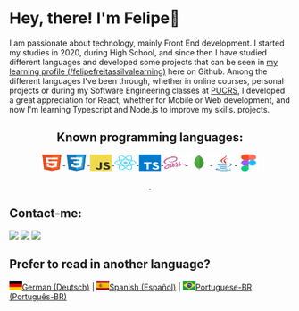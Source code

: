 <div>
    <h1>Hey, there! I'm Felipe👋</h1>
    <p>I am passionate about technology, mainly Front End development. I started my studies in 2020, during High School, and since then I have studied different languages ​​and developed some projects that can be seen in <a href="https://github.com/felipefreitassilvalearning" target="_blank">my learning profile (/felipefreitassilvalearning)</a> here on Github. Among the different languages ​​I've been through, whether in online courses, personal projects or during my Software Engineering classes at <a href="https://www.pucrs.br/politecnica/curso/engenharia-de-software/" target="_blank">PUCRS</a>, I developed a great appreciation for React, whether for Mobile or Web development, and now I'm learning Typescript and Node.js to improve my skills. projects.</div>

<div align="center">
    <h2>Known programming languages: </h2>
    <div style="display: inline_block">
        <a href="https://pt.wikipedia.org/wiki/HTML">
            <img align="center" alt="Logo-HTML" height="30" width="40" src="https://raw.githubusercontent.com/devicons/devicon/master/icons/html5/html5-original.svg">
        </a>
        <a href="https://pt.wikipedia.org/wiki/Cascading_Style_Sheets">
            <img align="center" alt="Logo-CSS" height="30" width="40" src="https://raw.githubusercontent.com/devicons/devicon/master/icons/css3/css3-original.svg">
        </a>
        <a href="https://www.javascript.com/">
            <img align="center" alt="Logo-Js" height="30" width="40" src="https://raw.githubusercontent.com/devicons/devicon/master/icons/javascript/javascript-original.svg">
        </a>
        <a href="https://reactjs.org/">
            <img align="center" alt="Logo-React" height="30" width="40" src="https://raw.githubusercontent.com/devicons/devicon/master/icons/react/react-original.svg">
        </a>
        <a href="https://www.typescriptlang.org/">
            <img align="center" alt="Logo-Ts" height="30" width="40" src="https://raw.githubusercontent.com/devicons/devicon/master/icons/typescript/typescript-original.svg">
        </a>
        <a href="https://sass-lang.com/">
            <img align="center" alt="Logo-Sass" height="30" width="40" src="https://raw.githubusercontent.com/devicons/devicon/master/icons/sass/sass-original.svg">
        </a>
        <a href="https://www.mongodb.com/">
            <img align="center" alt="Logo-MongoDB" height="30" width="40" src="https://raw.githubusercontent.com/devicons/devicon/master/icons/mongodb/mongodb-original.svg">
        </a>
        <a href="https://www.java.com/">
            <img align="center" alt="Logo-Java" height="30" width="40" src="https://raw.githubusercontent.com/devicons/devicon/master/icons/java/java-original.svg">
        </a>
        <a href="https://www.figma.com/best-practices/guide-to-developer-handoff/components-styles-and-documentation/">
            <img align="center" alt="Logo-Figma" height="30" width="40" src="https://raw.githubusercontent.com/devicons/devicon/master/icons/figma/figma-original.svg">
        </a>
    </div><br>
    <a href="https://github.com/felipefreitassilva?tab=repositories" target="_blank">
    <img height="180em" src="https://felipefreitassilva-github-readme-stats.vercel.app/api/top-langs/?username=felipefreitassilva&layout=compact&langs_count=7&theme=dracula" alt="" />
    <img height="180em" src="https://felipefreitassilva-github-readme-stats.vercel.app/api?username=felipefreitassilva&show_icons=true&theme=dracula&include_all_commits=true&count_private=true" alt="" /></a>
</div>

<div>
    <h2>Contact-me: </h2>
    <a href="https://www.github.com/felipefreitassilvalearning/" target="_blank"><img src="https://img.shields.io/badge/GitHub-4F5459?style=for-the-badge&logo=github&logoColor=white" /></a>
    <a href="https://www.linkedin.com/in/felipefreitassilva/" target="_blank"><img src="https://img.shields.io/badge/LinkedIn-0077B5?style=for-the-badge&logo=linkedin&logoColor=white" /></a>
    <a href="mailto:eu.felipefreitassilva@gmail.com" target="_blank"><img src="https://img.shields.io/badge/Gmail-D14836?style=for-the-badge&logo=gmail&logoColor=white" /></a>
</div>

<div>
    <h2>Prefer to read in another language?</h2>
    <a href="https://github.com/felipefreitassilva/felipefreitassilva/blob/main/lang/README.de.md" target="_blank"><img height="17" src="https://github.com/felipefreitassilva/felipefreitassilva/blob/main/lang/flags/de.svg" alt="de" />German (Deutsch)</a> | 
    <a href="https://github.com/felipefreitassilva/felipefreitassilva/blob/main/lang/README.es.md" target="_blank"><img height="17" src="https://github.com/felipefreitassilva/felipefreitassilva/blob/main/lang/flags/es.svg" alt="es" />Spanish (Español)</a> | 
    <a href="https://github.com/felipefreitassilva/felipefreitassilva/blob/main/README.md" target="_blank"><img height="17" src="https://github.com/felipefreitassilva/felipefreitassilva/blob/main/lang/flags/br.svg" alt="pt-br" />Portuguese-BR (Português-BR)</a>
</div>
